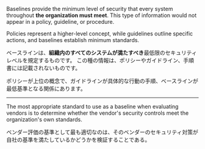 
Baselines provide the minimum level of security that every system throughout **the organization must meet**. 
This type of information would not appear in a policy, guideline, or procedure.

Policies represent a higher-level concept, while guidelines outline specific actions, and baselines establish minimum standards.


ベースラインは、**組織内のすべてのシステムが満たすべき**最低限のセキュリティレベルを規定するものです。
この種の情報は、ポリシーやガイドライン、手順書には記載されないものです。

ポリシーが上位の概念で、ガイドラインが具体的な行動の手順、ベースラインが最低基準となる関係にあります。

---

The most appropriate standard to use as a baseline when evaluating vendors is to determine whether the vendor's security controls meet the organization's own standards.

ベンダー評価の基準として最も適切なのは、そのベンダーのセキュリティ対策が自社の基準を満たしているかどうかを検証することである。

